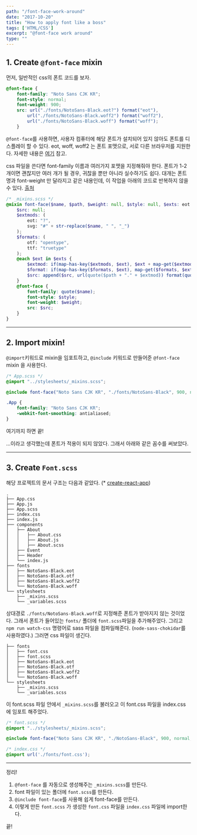 ```yaml
---
path: "/font-face-work-around"
date: "2017-10-20"
title: "How to apply font like a boss"
tags: ['HTML/CSS']
excerpt: "@font-face work around"
type: ""
---
```


## 1. Create `@font-face` mixin

먼저, 일반적인 css의 폰트 코드를 보자.

```css
@font-face {
    font-family: "Noto Sans CJK KR";
    font-style: normal;
    font-weight: 900;
    src: url("./fonts/NotoSans-Black.eot?") format("eot"),
        url("./fonts/NotoSans-Black.woff2") format("woff2"),
        url("./fonts/NotoSans-Black.woff") format("woff");
    }
```

`@font-face`를 사용하면, 사용자 컴퓨터에 해당 폰트가 설치되어 있지 않아도 폰트를 디스플레이 할 수 있다. eot, woff, woff2 는 폰트 포맷으로, 서로 다른 브라우저를 지원한다. 자세한 내용은 [여기](https://css-tricks.com/snippets/css/using-font-face/) 참고.

css 파일을 쓴다면 font-family 이름과 여러가지 포맷을 지정해줘야 한다. 폰트가 1-2개이면 괜찮지만 여러 개가 될 경우, 귀찮을 뿐만 아니라 실수하기도 쉽다. 대개는 폰트명과 font-weight 만 달라지고 같은 내용인데, 이 작업을 아래의 코드로 반복하지 않을 수 있다. [출처](https://gist.github.com/jonathantneal/d0460e5c2d5d7f9bc5e6)

```scss
/* _mixins.scss */
@mixin font-face($name, $path, $weight: null, $style: null, $exts: eot woff2 woff ttf svg) {
	$src: null;
	$extmods: (
		eot: "?",
		svg: "#" + str-replace($name, " ", "_")
	);
	$formats: (
		otf: "opentype",
		ttf: "truetype"
	);
	@each $ext in $exts {
		$extmod: if(map-has-key($extmods, $ext), $ext + map-get($extmods, $ext), $ext);
		$format: if(map-has-key($formats, $ext), map-get($formats, $ext), $ext);
		$src: append($src, url(quote($path + "." + $extmod)) format(quote($format)), comma);
	}
	@font-face {
		font-family: quote($name);
		font-style: $style;
		font-weight: $weight;
		src: $src;
	}
}
```

---

## 2. Import mixin!

`@import`키워드로 mixin을 임포트하고, `@include` 키워드로 만들어준 `@font-face` mixin 을 사용한다.

```scss
/* App.scss */
@import "../stylesheets/_mixins.scss";

@include font-face("Noto Sans CJK KR", "./fonts/NotoSans-Black", 900, normal, eot woff2 woff);

.App {
    font-family: "Noto Sans CJK KR";
    -webkit-font-smoothing: antialiased;
}
```

여기까지 하면 끝!

...이라고 생각했는데 폰트가 적용이 되지 않았다. 그래서 아래와 같은 꼼수를 써보았다.

---

## 3. Create `Font.scss`

해당 프로젝트의 문서 구조는 다음과 같았다. (* [create-react-app](https://github.com/facebookincubator/create-react-app))

```
.
├── App.css
├── App.js
├── App.scss
├── index.css
├── index.js
├── components
│   ├── About
│   │   ├── About.css
│   │   ├── About.js
│   │   ├── About.scss
│   ├── Event
│   ├── Header
│   └── index.js
├── fonts
│   ├── NotoSans-Black.eot
│   ├── NotoSans-Black.otf
│   ├── NotoSans-Black.woff2
│   └── NotoSans-Black.woff
└── stylesheets
    ├── _mixins.scss
    └── _variables.scss
```

상대경로 `./fonts/NotoSans-Black.woff`로 지정해준 폰트가 받아지지 않는 것이었다. 그래서 폰트가 들어있는 `fonts/` 폴더에 `font.scss`파일을 추가해주었다. 그리고 `npm run watch-css` 명령어로 sass 파일을 컴파일해준다. (`node-sass-chokidar`를 사용하였다.) 그러면 css 파일이 생긴다. 

```
├── fonts
│   ├── font.css
│   ├── font.scss
│   ├── NotoSans-Black.eot
│   ├── NotoSans-Black.otf
│   ├── NotoSans-Black.woff2
│   └── NotoSans-Black.woff
└── stylesheets
    ├── _mixins.scss
    └── _variables.scss
```

이 font.scss 파일 안에서 `_mixins.scss`를 불러오고 이 font.css 파일을 index.css 에 임포트 해주었다.

```scss
/* font.scss */
@import "../stylesheets/_mixins.scss";

@include font-face("Noto Sans CJK KR", "./NotoSans-Black", 900, normal, eot woff2 woff);
```

```css
/* index.css */
@import url('./fonts/font.css');
```

---

정리!

1. `@font-face` 를 자동으로 생성해주는 `_mixins.scss`를 만든다.
2. font 파일이 있는 폴더에 `font.scss`를 만든다.
3. `@include font-face`를 사용해 쉽게 font-face를 만든다.
4. 이렇게 만든 `font.scss` 가 생성한 `font.css` 파일을 `index.css` 파일에 import한다.

끝!
